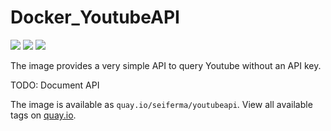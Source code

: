 # Docker_YoutubeAPI

[![](https://github.com/seiferma/Docker_YoutubeAPI/actions/workflows/docker-publish.yml/badge.svg?branch=main)](https://github.com/seiferma/Docker_YoutubeAPI/actions?query=branch%3Amain+)
[![](https://img.shields.io/github/issues/seiferma/Docker_YoutubeAPI.svg)](https://github.com/seiferma/Docker_YoutubeAPI/issues)
[![](https://img.shields.io/github/license/seiferma/Docker_YoutubeAPI.svg)](https://github.com/seiferma/Docker_YoutubeAPI/blob/main/LICENSE)

The image provides a very simple API to query Youtube without an API key.

TODO: Document API

The image is available as `quay.io/seiferma/youtubeapi`. View all available tags on [quay.io](https://quay.io/repository/seiferma/youtubeapi?tab=tags).
